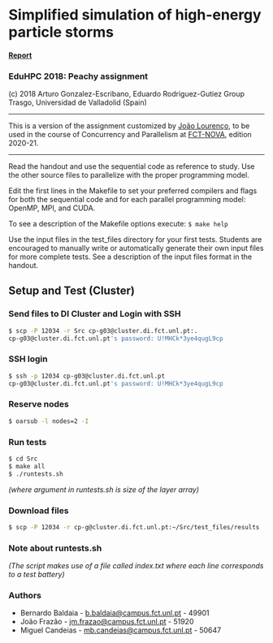# Simplified simulation of high-energy particle storms

#### [Report](Report/Report_49901_50647_51920.pdf)

### EduHPC 2018: Peachy assignment

(c) 2018 Arturo Gonzalez-Escribano, Eduardo Rodriguez-Gutiez
Group Trasgo, Universidad de Valladolid (Spain)

--------------------------------------------------------------

This is a version of the assignment customized by [João Lourenço](https://docentes.fct.unl.pt/joao-lourenco),
to be used in the course  of Concurrency and Parallelism at [FCT-NOVA](www.di.fct.unl.pt), 
edition 2020-21.

--------------------------------------------------------------

Read the handout and use the sequential code as reference to study.
Use the other source files to parallelize with the proper programming model.

Edit the first lines in the Makefile to set your preferred compilers and flags
for both the sequential code and for each parallel programming model: 
OpenMP, MPI, and CUDA.

To see a description of the Makefile options execute:
`$ make help`

Use the input files in the test_files directory for your first tests.
Students are encouraged to manually write or automatically generate
their own input files for more complete tests. See a description of
the input files format in the handout.

## Setup and Test (Cluster)
### Send files to DI Cluster and Login with SSH
```bash
$ scp -P 12034 -r Src cp-g03@cluster.di.fct.unl.pt:.
cp-g03@cluster.di.fct.unl.pt's password: U!MHCk*3ye4qugL9cp
```
### SSH login
```bash
$ ssh -p 12034 cp-g03@cluster.di.fct.unl.pt
cp-g03@cluster.di.fct.unl.pt's password: U!MHCk*3ye4qugL9cp
```

### Reserve nodes
```bash
$ oarsub -l nodes=2 -I
```

### Run tests
```bash
$ cd Src
$ make all
$ ./runtests.sh
```
*(where argument in runtests.sh is size of the layer array)*

### Download files
```bash
$ scp -P 12034 -r cp-g@cluster.di.fct.unl.pt:~/Src/test_files/results .
```

### Note about runtests.sh
*(The script makes use of a file called index.txt where each line corresponds to a test battery)*

### Authors
* Bernardo Baldaia - b.baldaia@campus.fct.unl.pt - 49901
* João Frazão - jm.frazao@campus.fct.unl.pt - 51920
* Miguel Candeias - mb.candeias@campus.fct.unl.pt - 50647
